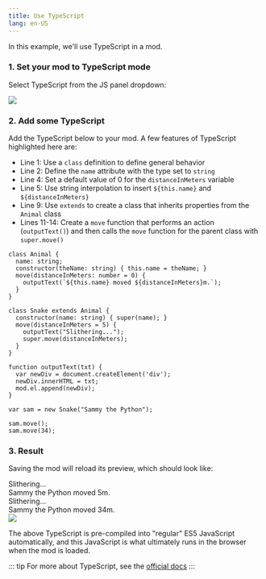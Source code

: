 ```yaml
---
title: Use TypeScript
lang: en-US
---
```


In this example, we'll use TypeScript in a mod.

### 1. Set your mod to TypeScript mode

Select TypeScript from the JS panel dropdown:

<img src="https://res.cloudinary.com/component/image/upload/v1562704535/guide/examples/typescript-1-compile-method.png">

### 2. Add some TypeScript

Add the TypeScript below to your mod.  A few features of TypeScript highlighted here are:

- Line 1: Use a `class` definition to define general behavior
- Line 2: Define the `name` attribute with the type set to `string`
- Line 4: Set a default value of 0 for the `distanceInMeters` variable
- Line 5: Use string interpolation to insert `${this.name}` and `${distanceInMeters}`
- Line 9: Use `extends` to create a class that inherits properties from the `Animal` class
- Lines 11-14: Create a `move` function that performs an action (`outputText()`) and then calls the `move` function for the parent class with `super.move()`

```ts{1-7,9,11-14}
class Animal {
  name: string;
  constructor(theName: string) { this.name = theName; }
  move(distanceInMeters: number = 0) {
    outputText(`${this.name} moved ${distanceInMeters}m.`);
  }
}

class Snake extends Animal {
  constructor(name: string) { super(name); }
  move(distanceInMeters = 5) {
    outputText("Slithering...");
    super.move(distanceInMeters);
  }
}

function outputText(txt) {
  var newDiv = document.createElement('div');
  newDiv.innerHTML = txt;
  mod.el.append(newDiv);
}

var sam = new Snake("Sammy the Python");

sam.move();
sam.move(34);
```

### 3. Result

Saving the mod will reload its preview, which should look like:

<div>
  <div>Slithering...</div>
  <div>Sammy the Python moved 5m.</div>
  <div>Slithering...</div>
  <div>Sammy the Python moved 34m.</div>
</div>

<img src="https://res.cloudinary.com/component/image/upload/v1562704535/guide/examples/typescript-3-result.png">

The above TypeScript is pre-compiled into "regular" ES5 JavaScript automatically, and this JavaScript is what ultimately runs in the browser when the mod is loaded.

::: tip
For more about TypeScript, see the [official docs](https://www.typescriptlang.org/index.html)
:::